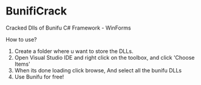 # BunifiCrack
Cracked Dlls of Bunifu C# Framework - WinForms


How to use?
1. Create a folder where u want to store the DLLs.
2. Open Visual Studio IDE and right click on the toolbox, and click 'Choose Items'
3. When its done loading click browse, And select all the bunifu DLLs
4. Use Bunifu for free!
